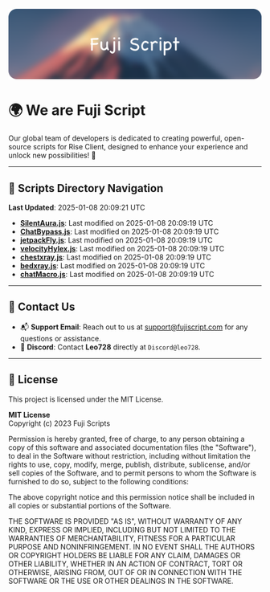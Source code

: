![Banner](.github/b.webp)

# 🌍 **We are Fuji Script**

Our global team of developers is dedicated to creating powerful, open-source scripts for Rise Client, designed to enhance your experience and unlock new possibilities! 🌟

---
<!-- SCRIPTS_NAVIGATION_START -->
## 📂 **Scripts Directory Navigation**

**Last Updated**: 2025-01-08 20:09:21 UTC

- **[SilentAura.js](scripts/SilentAura.js)**: Last modified on 2025-01-08 20:09:19 UTC
- **[ChatBypass.js](scripts/ChatBypass.js)**: Last modified on 2025-01-08 20:09:19 UTC
- **[jetpackFly.js](scripts/jetpackFly.js)**: Last modified on 2025-01-08 20:09:19 UTC
- **[velocityHylex.js](scripts/velocityHylex.js)**: Last modified on 2025-01-08 20:09:19 UTC
- **[chestxray.js](scripts/chestxray.js)**: Last modified on 2025-01-08 20:09:19 UTC
- **[bedxray.js](scripts/bedxray.js)**: Last modified on 2025-01-08 20:09:19 UTC
- **[chatMacro.js](scripts/chatMacro.js)**: Last modified on 2025-01-08 20:09:19 UTC

<!-- SCRIPTS_NAVIGATION_END -->

---

## 💬 **Contact Us**  
- 📬 **Support Email**: Reach out to us at [support@fujiscript.com](mailto:support@fujiscript.com) for any questions or assistance.  
- 💬 **Discord**: Contact **Leo728** directly at `Discord@leo728`.

---

## 📜 **License**

This project is licensed under the MIT License.  

**MIT License**  
Copyright (c) 2023 Fuji Scripts  

Permission is hereby granted, free of charge, to any person obtaining a copy of this software and associated documentation files (the "Software"), to deal in the Software without restriction, including without limitation the rights to use, copy, modify, merge, publish, distribute, sublicense, and/or sell copies of the Software, and to permit persons to whom the Software is furnished to do so, subject to the following conditions:  

The above copyright notice and this permission notice shall be included in all copies or substantial portions of the Software.  

THE SOFTWARE IS PROVIDED "AS IS", WITHOUT WARRANTY OF ANY KIND, EXPRESS OR IMPLIED, INCLUDING BUT NOT LIMITED TO THE WARRANTIES OF MERCHANTABILITY, FITNESS FOR A PARTICULAR PURPOSE AND NONINFRINGEMENT. IN NO EVENT SHALL THE AUTHORS OR COPYRIGHT HOLDERS BE LIABLE FOR ANY CLAIM, DAMAGES OR OTHER LIABILITY, WHETHER IN AN ACTION OF CONTRACT, TORT OR OTHERWISE, ARISING FROM, OUT OF OR IN CONNECTION WITH THE SOFTWARE OR THE USE OR OTHER DEALINGS IN THE SOFTWARE.  
